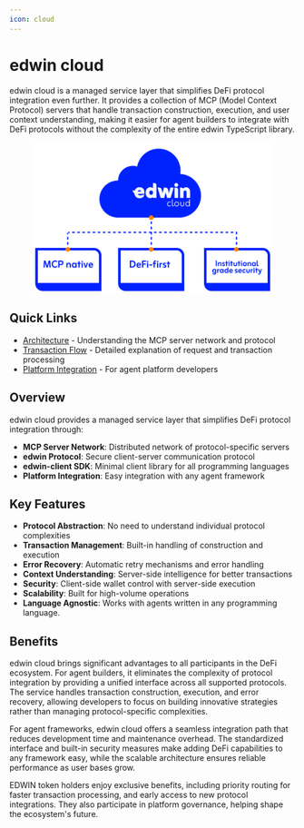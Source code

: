 ```yaml
---
icon: cloud
---
```


# edwin cloud

edwin cloud is a managed service layer that simplifies DeFi protocol integration even further. It provides a collection of MCP (Model Context Protocol) servers that handle transaction construction, execution, and user context understanding, making it easier for agent builders to integrate with DeFi protocols without the complexity of the entire edwin TypeScript library.

<figure><img src=".gitbook/assets/edwin_cloud.png" alt=""><figcaption></figcaption></figure>

## Quick Links

* [Architecture](architecture.md) - Understanding the MCP server network and protocol
* [Transaction Flow](transaction-flow.md) - Detailed explanation of request and transaction processing
* [Platform Integration](platform-integration.md) - For agent platform developers

## Overview

edwin cloud provides a managed service layer that simplifies DeFi protocol integration through:

* **MCP Server Network**: Distributed network of protocol-specific servers
* **edwin Protocol**: Secure client-server communication protocol
* **edwin-client SDK**: Minimal client library for all programming languages
* **Platform Integration**: Easy integration with any agent framework

## Key Features

* **Protocol Abstraction**: No need to understand individual protocol complexities
* **Transaction Management**: Built-in handling of construction and execution
* **Error Recovery**: Automatic retry mechanisms and error handling
* **Context Understanding**: Server-side intelligence for better transactions
* **Security**: Client-side wallet control with server-side execution
* **Scalability**: Built for high-volume operations
* **Language Agnostic**: Works with agents written in any programming language.

## Benefits

edwin cloud brings significant advantages to all participants in the DeFi ecosystem. For agent builders, it eliminates the complexity of protocol integration by providing a unified interface across all supported protocols. The service handles transaction construction, execution, and error recovery, allowing developers to focus on building innovative strategies rather than managing protocol-specific complexities.

For agent frameworks, edwin cloud offers a seamless integration path that reduces development time and maintenance overhead. The standardized interface and built-in security measures make adding DeFi capabilities to any framework easy, while the scalable architecture ensures reliable performance as user bases grow.

EDWIN token holders enjoy exclusive benefits, including priority routing for faster transaction processing, and early access to new protocol integrations. They also participate in platform governance, helping shape the ecosystem's future.